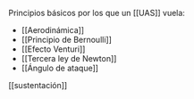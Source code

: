 Principios básicos por los que un [[UAS]] vuela:

- [[Aerodinámica]]
- [[Principio de Bernoulli]]
- [[Efecto Venturi]]
- [[Tercera ley de Newton]]
- [[Ángulo de ataque]]

[[sustentación]]





